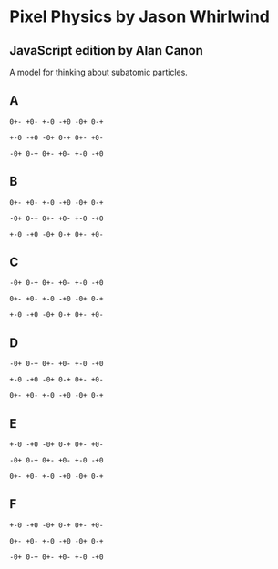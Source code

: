 # Pixel Physics by Jason Whirlwind

## JavaScript edition by Alan Canon

A model for thinking about subatomic particles.

## A

    0+- +0- +-0 -+0 -0+ 0-+

    +-0 -+0 -0+ 0-+ 0+- +0-

    -0+ 0-+ 0+- +0- +-0 -+0

## B

    0+- +0- +-0 -+0 -0+ 0-+

    -0+ 0-+ 0+- +0- +-0 -+0

    +-0 -+0 -0+ 0-+ 0+- +0-

## C

    -0+ 0-+ 0+- +0- +-0 -+0

    0+- +0- +-0 -+0 -0+ 0-+

    +-0 -+0 -0+ 0-+ 0+- +0-

## D

    -0+ 0-+ 0+- +0- +-0 -+0

    +-0 -+0 -0+ 0-+ 0+- +0-

    0+- +0- +-0 -+0 -0+ 0-+

## E

    +-0 -+0 -0+ 0-+ 0+- +0-

    -0+ 0-+ 0+- +0- +-0 -+0

    0+- +0- +-0 -+0 -0+ 0-+

## F

    +-0 -+0 -0+ 0-+ 0+- +0-

    0+- +0- +-0 -+0 -0+ 0-+

    -0+ 0-+ 0+- +0- +-0 -+0
